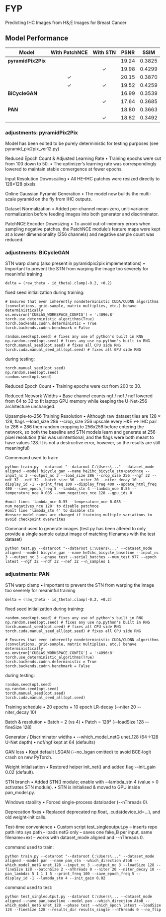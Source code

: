 # FYP
Predicting IHC Images from H&;E Images for Breast Cancer

## Model Performance

| Model               | With PatchNCE | With STN | PSNR   | SSIM    |
|---------------------|:-------------:|:--------:|:------:|:-------:|
| **pyramidPix2Pix**  |               |          |  19.24  | 0.3825 |
|                     |               |    ✓     | 19.98  | 0.4299  |
|                     |      ✓        |          |  20.15 | 0.3870  |
|                     |      ✓        |    ✓     |  19.52 | 0.4259 |
| **BiCycleGAN**      |               |          |  16.99  | 0.3539 |
|                     |               |    ✓     |  17.64 |  0.3685 |
| **PAN**             |               |          |  18.80 |  0.3663  |
|                     |               |    ✓     |  18.82 |  0.3492 |

### adjustments: pyramidPix2Pix

Model has been edited to be purely deterministic for testing purposes (see pyramid_pix2pix_ver12.py)

Reduced Epoch Count & Adjusted Learning Rate
• Training epochs were cut from 100 down to 50.
• The optimizer’s learning rate was correspondingly lowered to maintain stable convergence at fewer epochs. 

Input Resolution Downscaling
• All HE–IHC patches were resized directly to 128×128 pixels

Online Gaussian Pyramid Generation
• The model now builds the multi-scale pyramid on the fly from IHC outputs.

Dataset Normalization
• Added per-channel mean-zero, unit-variance normalization before feeding images into both generator and discriminator.

PatchNCE Encoder Downsizing
• To avoid out-of-memory errors when sampling negative patches, the PatchNCE module’s feature maps were kept at a lower dimensionality (256 channels) and negative sample count was reduced.

### adjustments: BiCycleGAN

STN warp clamp (also present in pyramidpix2pix implementations)
• Important to prevent the STN from warping the image too severely for meaninful training
```
delta = (raw_theta - id_theta).clamp(-0.2, +0.2)
```

fixed seed initialization
during training:
```
# Ensures that even inherently nondeterministic CUDA/CUDNN algorithms (convolutions, grid-sample, matrix multiplies, etc.) behave deterministically
os.environ['CUBLAS_WORKSPACE_CONFIG'] = ':4096:8'
torch.use_deterministic_algorithms(True)
torch.backends.cudnn.deterministic = True
torch.backends.cudnn.benchmark = False

random.seed(opt.seed) # fixes any use of python's built in RNG
np.random.seed(opt.seed) # fixes any use np.python's built in RNG
torch.manual_seed(opt.seed) # fixes all CPU side RNG
torch.cuda.manual_seed_all(opt.seed) # fixes all GPU side RNG
```
during testing:
```
torch.manual_seed(opt.seed)
np.random.seed(opt.seed)
random.seed(opt.seed)
```

Reduced Epoch Count
• Training epochs were cut from 200 to 30.

Reduced Network Widths
• Base channel counts ngf / ndf / nef lowered from 64 to 32 to fit laptop GPU memory while keeping the U-Net-256 architecture unchanged.

Upsample-to-256 Training Resolution
• Although raw dataset tiles are 128 × 128, flags --load_size 286 --crop_size 256 upscale every H&E ↔ IHC pair to 286 × 286 then random cropping to 256x256 before entering the network, so both the baseline and STN models learn and generate at 256-pixel resolution (this was unintentional, and the flags were both meant to have values 128. It is not a destructive error, however, so the results are still meaningful)

Commmand used to train:
```
python train.py --dataroot "--dataroot C:\Users\..." --dataset_mode aligned --model bicycle_gan --name he2ihc_bicycle_stn+patchnce --input_nc 3 --output_nc 3 --load_size 286 --crop_size 256 --ngf 32 --ndf 32 --nef 32 --batch_size 36 --niter 20 --niter_decay 10 --display_id -1 --print_freq 100 --display_freq 400 --update_html_freq 400 --save_epoch_freq 5 --lambda_stn 4 --lambda_nce 0.55 --temperature_nce 0.085 --num_negatives_nce 128 --gpu_ids 0

#omit lines 'lambda_nce 0.55 --temperature_nce 0.085 --num_negatives_nce 128' to disable patchnce
#omit line 'lambda_stn 4' to disable stn
#ensure model names are changed if training multiple variations to avoid checkpoint overwrites
```
Command used to generate images (test.py has been altered to only provide a single sample output image of matching filenames with the test dataset)
```
python test.py --dataroot "--dataroot C:\Users\..." --dataset_mode aligned --model bicycle_gan --name he2ihc_bicycle_baseline --input_nc 3 --output_nc 3 --phase test --serial_batches --num_test 977 --epoch latest --ngf 32 --ndf 32 --nef 32 --n_samples 1
```

### adjustments: PAN

STN warp clamp
• Important to prevent the STN from warping the image too severely for meaninful training
```
delta = (raw_theta - id_theta).clamp(-0.2, +0.2)
```

fixed seed initialization
during training:
```
random.seed(opt.seed) # fixes any use of python's built in RNG
np.random.seed(opt.seed) # fixes any use np.python's built in RNG
torch.manual_seed(opt.seed) # fixes all CPU side RNG
torch.cuda.manual_seed_all(opt.seed) # fixes all GPU side RNG

# Ensures that even inherently nondeterministic CUDA/CUDNN algorithms (convolutions, grid-sample, matrix multiplies, etc.) behave deterministically
os.environ['CUBLAS_WORKSPACE_CONFIG'] = ':4096:8'
torch.use_deterministic_algorithms(True)
torch.backends.cudnn.deterministic = True
torch.backends.cudnn.benchmark = False
```
during testing:
```
random.seed(opt.seed)
np.random.seed(opt.seed)
torch.manual_seed(opt.seed)
torch.cuda.manual_seed_all(opt.seed)
```

Training schedule
• 20 epochs + 10 epoch LR-decay (--niter 20 --niter_decay 10)

Batch & resolution
• Batch = 2 (vs 4) • Patch = 128² (--loadSize 128 --fineSize 128)

Generator / Discriminator widths
• --which_model_netG unet_128 (64→128 U-Net depth) 
• ndf/ngf kept at 64 (defaults)

GAN loss
• Kept default LSGAN (--no_lsgan omitted) to avoid BCE‐logit crash on new PyTorch.

Weight initialisation
• Restored helper init_net() and added flag --init_gain 0.02 (default).

STN branch 
• Added STN() module; enable with --lambda_stn 4 (value > 0 activates STN module). 
• STN is initialised & moved to GPU inside pan_model.py.

Windows stability
• Forced single-process dataloader (--nThreads 0).

Deprecation fixes
• Replaced deprecated np.float, .cuda(device_id=…), and old weight-init calls.

Test-time convenience
• Custom script test_singleoutput.py
– inserts repo path into sys.path
– loads netG only
– saves one fake_B per input, same filename+ext
– works with dataset_mode aligned and --nThreads 0.

command used to train:
```
python train.py --dataroot "--dataroot C:\Users\..." --dataset_mode aligned --model pan --name pan_stn --which_direction AtoB --which_model_netG unet_128 --input_nc 3 --output_nc 3 --loadSize 128 --fineSize 128 --batchSize 2 --nThreads 0 --niter 20 --niter_decay 10 --pan_lambdas 5 1 1 1 5 --print_freq 100 --save_epoch_freq 5 --display_id -1 --lambda_stn 4 --init_gain 0.02 
```

command used to test:
```
python test_singleoutput.py --dataroot C:\Users\... --dataset_mode aligned --name pan_baseline --model pan --which_direction AtoB --which_model_netG unet_128 --phase test --which_epoch latest --loadSize 128 --fineSize 128 --results_dir results_single --nThreads 0 --no_flip 
```



